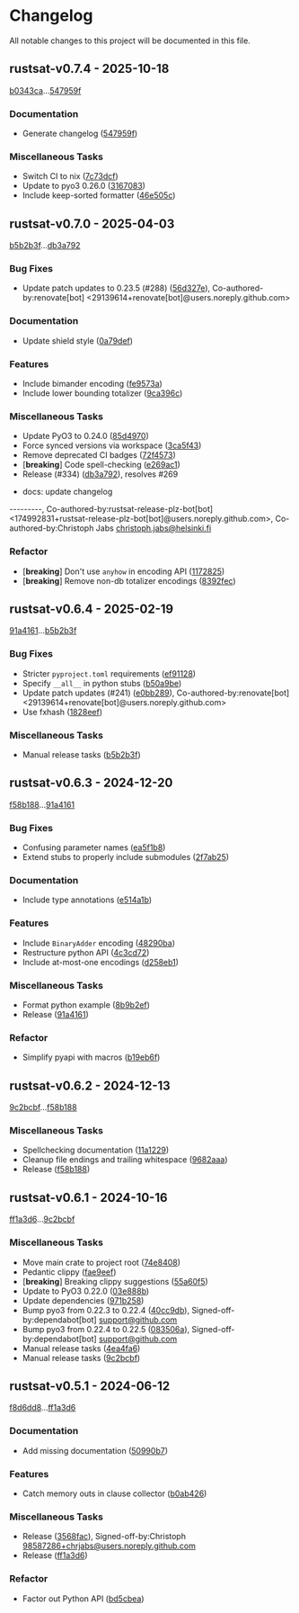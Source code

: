 # Changelog

All notable changes to this project will be documented in this file.

## rustsat-v0.7.4 - 2025-10-18

[b0343ca](b0343ca8feb853254afb02f3ee0f4fe480687417)...[547959f](547959f824fc1591812b2f24a7658ef36921e54e)

### Documentation

- Generate changelog ([547959f](547959f824fc1591812b2f24a7658ef36921e54e))

### Miscellaneous Tasks

- Switch CI to nix ([7c73dcf](7c73dcfdb7358ed64a1b70442daeb92a6fa39621))
- Update to pyo3 0.26.0 ([3167083](3167083835cd27593339989345429876146c9231))
- Include keep-sorted formatter ([46e505c](46e505cca3e50b7743c47288b2fb2610da3f1952))

## rustsat-v0.7.0 - 2025-04-03

[b5b2b3f](b5b2b3fd11bbe5f334351f256e01d21041c43605)...[db3a792](db3a792c565ef9b032819d484c5236f7dbc446d0)

### Bug Fixes

- Update patch updates to 0.23.5 (#288) ([56d327e](56d327e1b3973db0a52504efb6bc5a81694a9b89)), Co-authored-by:renovate[bot] <29139614+renovate[bot]@users.noreply.github.com>

### Documentation

- Update shield style ([0a79def](0a79def179185332997d58471153f45cc775ae84))

### Features

- Include bimander encoding ([fe9573a](fe9573acbb3201d1f674431a50dab247132761f3))
- Include lower bounding totalizer ([9ca396c](9ca396c1dfeff295233e4f49a76bdd4b00dbe5d0))

### Miscellaneous Tasks

- Update PyO3 to 0.24.0 ([85d4970](85d4970899b71599300fd72acbe9fb9c02d99a8c))
- Force synced versions via workspace ([3ca5f43](3ca5f43c8843aa61ef584da44c545e79a3d0a067))
- Remove deprecated CI badges ([72f4573](72f4573827bf51d9f3a02b14c92edab68417d905))
- [**breaking**] Code spell-checking ([e269ac1](e269ac17b3d5693081f553e5e7d40ad7959c2d44))
- Release (#334) ([db3a792](db3a792c565ef9b032819d484c5236f7dbc446d0)), resolves #269

* docs: update changelog

---------, Co-authored-by:rustsat-release-plz-bot[bot] <174992831+rustsat-release-plz-bot[bot]@users.noreply.github.com>, Co-authored-by:Christoph Jabs <christoph.jabs@helsinki.fi>

### Refactor

- [**breaking**] Don't use `anyhow` in encoding API ([1172825](117282510d8be4a05940c0913323d5ff8172d1fb))
- [**breaking**] Remove non-db totalizer encodings ([8392fec](8392fec14fb3e9462e270fe229f14dc0c62e0a1b))

## rustsat-v0.6.4 - 2025-02-19

[91a4161](91a4161bc7a7b8f4d4998a46ce51f6449055b214)...[b5b2b3f](b5b2b3fd11bbe5f334351f256e01d21041c43605)

### Bug Fixes

- Stricter `pyproject.toml` requirements ([ef91128](ef911281d1b39214e3720725f58397ac1e4c3b4f))
- Specify `__all__` in python stubs ([b50a9be](b50a9be90324ad3294ea4d49f3ba954220625c2d))
- Update patch updates (#241) ([e0bb289](e0bb2896702d4df14f322a427fe8515e838efdb9)), Co-authored-by:renovate[bot] <29139614+renovate[bot]@users.noreply.github.com>
- Use fxhash ([1828eef](1828eefd4f53e06f1e525e228452b34cb18836fb))

### Miscellaneous Tasks

- Manual release tasks ([b5b2b3f](b5b2b3fd11bbe5f334351f256e01d21041c43605))

## rustsat-v0.6.3 - 2024-12-20

[f58b188](f58b188fa876291f717b919c6b2934f6761da2ce)...[91a4161](91a4161bc7a7b8f4d4998a46ce51f6449055b214)

### Bug Fixes

- Confusing parameter names ([ea5f1b8](ea5f1b8c4086dfc23d918865046fe7e1c7fdbf09))
- Extend stubs to properly include submodules ([2f7ab25](2f7ab25cdf9f0c43152abc372e7cf253fefd9490))

### Documentation

- Include type annotations ([e514a1b](e514a1bb47cec7dfdb0704d08e7bb23aa9bb7ab1))

### Features

- Include `BinaryAdder` encoding ([48290ba](48290ba346cf1e9df06b02699dc05d451ce382cb))
- Restructure python API ([4c3cd72](4c3cd72d82ae30b3c678e9dddaddffccbf7753ba))
- Include at-most-one encodings ([d258eb1](d258eb1749efb133727bb08439fddf7b3906e16c))

### Miscellaneous Tasks

- Format python example ([8b9b2ef](8b9b2efa4f7cd35b0c25bdfdfdea82da414668c9))
- Release ([91a4161](91a4161bc7a7b8f4d4998a46ce51f6449055b214))

### Refactor

- Simplify pyapi with macros ([b19eb6f](b19eb6f4260b051b59adc1aebe5f9bd7c9e49f59))

## rustsat-v0.6.2 - 2024-12-13

[9c2bcbf](9c2bcbfd09b956624cedd8818e127e69f01c4fd3)...[f58b188](f58b188fa876291f717b919c6b2934f6761da2ce)

### Miscellaneous Tasks

- Spellchecking documentation ([11a1229](11a12291fa16fd847baacb8450bc8bb236afee44))
- Cleanup file endings and trailing whitespace ([9682aaa](9682aaa824830d0475a7adaac811e36f787f2e37))
- Release ([f58b188](f58b188fa876291f717b919c6b2934f6761da2ce))

## rustsat-v0.6.1 - 2024-10-16

[ff1a3d6](ff1a3d6fea12e8d16aa97678c72b91f39eabe7bf)...[9c2bcbf](9c2bcbfd09b956624cedd8818e127e69f01c4fd3)

### Miscellaneous Tasks

- Move main crate to project root ([74e8408](74e84085a5f8b6fb84c72416e0c42fa8f750a104))
- Pedantic clippy ([fae9eef](fae9eefdf024ebe05b42e3bdf13d84e8139d07bc))
- [**breaking**] Breaking clippy suggestions ([55a60f5](55a60f538e01c220f061223c18d65fd4836e3fe6))
- Update to PyO3 0.22.0 ([03e888b](03e888bacb4214703be4def8e73a5d1f9e2fce8f))
- Update dependencies ([971b258](971b258d21d96f909230dec86e78bd849ea328ab))
- Bump pyo3 from 0.22.3 to 0.22.4 ([40cc9db](40cc9db0d338cc9db1285fd4bcbf76f3b3f1689c)), Signed-off-by:dependabot[bot] <support@github.com>
- Bump pyo3 from 0.22.4 to 0.22.5 ([083506a](083506afb610580e0f3cb4579680558e0d363b12)), Signed-off-by:dependabot[bot] <support@github.com>
- Manual release tasks ([4ea4fa6](4ea4fa64e36fbed65289f206a19176122e0d896f))
- Manual release tasks ([9c2bcbf](9c2bcbfd09b956624cedd8818e127e69f01c4fd3))

## rustsat-v0.5.1 - 2024-06-12

[f8d6dd8](f8d6dd8b8bd837ece694d2ad89bf2e28bd6966cb)...[ff1a3d6](ff1a3d6fea12e8d16aa97678c72b91f39eabe7bf)

### Documentation

- Add missing documentation ([50990b7](50990b7224bcaef4ecd19823433fd528eb4a0806))

### Features

- Catch memory outs in clause collector ([b0ab426](b0ab426e545c85f11a66b8098c8171d776a95516))

### Miscellaneous Tasks

- Release ([3568fac](3568fac30dc97ece0e4985f73e9e205038cf744e)), Signed-off-by:Christoph <98587286+chrjabs@users.noreply.github.com>
- Release ([ff1a3d6](ff1a3d6fea12e8d16aa97678c72b91f39eabe7bf))

### Refactor

- Factor out Python API ([bd5cbea](bd5cbea23b8d1d9b36956b4d0d3abc97d782eae4))

<!-- generated by git-cliff -->
